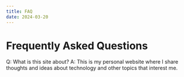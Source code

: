 ```yaml
---
title: FAQ
date: 2024-03-20
---
```


# Frequently Asked Questions

Q: What is this site about?
A: This is my personal website where I share thoughts and ideas about technology and other topics that interest me.

<!-- Add more Q&A pairs as needed 